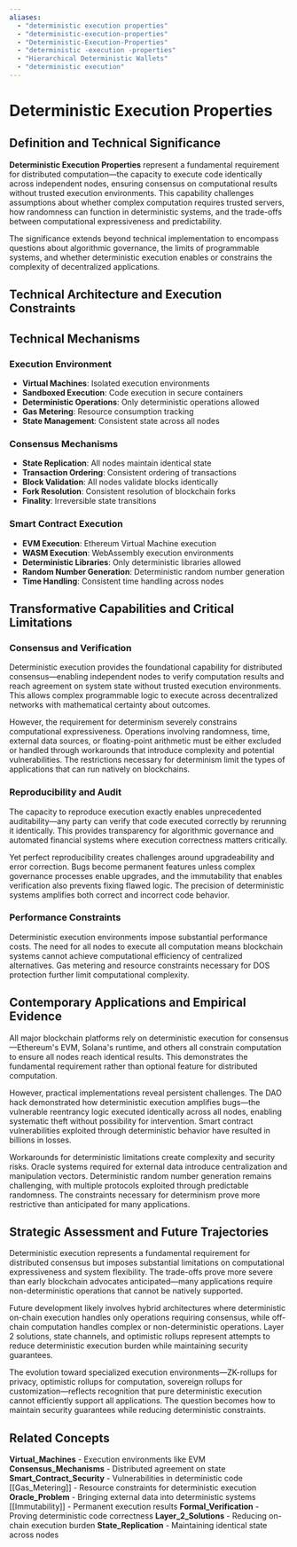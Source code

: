 ```yaml
---
aliases:
  - "deterministic execution properties"
  - "deterministic-execution-properties"
  - "Deterministic-Execution-Properties"
  - "deterministic -execution -properties"
  - "Hierarchical Deterministic Wallets"
  - "deterministic execution"
---
```


# Deterministic Execution Properties

## Definition and Technical Significance

**Deterministic Execution Properties** represent a fundamental requirement for distributed computation—the capacity to execute code identically across independent nodes, ensuring consensus on computational results without trusted execution environments. This capability challenges assumptions about whether complex computation requires trusted servers, how randomness can function in deterministic systems, and the trade-offs between computational expressiveness and predictability.

The significance extends beyond technical implementation to encompass questions about algorithmic governance, the limits of programmable systems, and whether deterministic execution enables or constrains the complexity of decentralized applications.

## Technical Architecture and Execution Constraints

## Technical Mechanisms

### Execution Environment
- **Virtual Machines**: Isolated execution environments
- **Sandboxed Execution**: Code execution in secure containers
- **Deterministic Operations**: Only deterministic operations allowed
- **Gas Metering**: Resource consumption tracking
- **State Management**: Consistent state across all nodes

### Consensus Mechanisms
- **State Replication**: All nodes maintain identical state
- **Transaction Ordering**: Consistent ordering of transactions
- **Block Validation**: All nodes validate blocks identically
- **Fork Resolution**: Consistent resolution of blockchain forks
- **Finality**: Irreversible state transitions

### Smart Contract Execution
- **EVM Execution**: Ethereum Virtual Machine execution
- **WASM Execution**: WebAssembly execution environments
- **Deterministic Libraries**: Only deterministic libraries allowed
- **Random Number Generation**: Deterministic random number generation
- **Time Handling**: Consistent time handling across nodes

## Transformative Capabilities and Critical Limitations

### Consensus and Verification

Deterministic execution provides the foundational capability for distributed consensus—enabling independent nodes to verify computation results and reach agreement on system state without trusted execution environments. This allows complex programmable logic to execute across decentralized networks with mathematical certainty about outcomes.

However, the requirement for determinism severely constrains computational expressiveness. Operations involving randomness, time, external data sources, or floating-point arithmetic must be either excluded or handled through workarounds that introduce complexity and potential vulnerabilities. The restrictions necessary for determinism limit the types of applications that can run natively on blockchains.

### Reproducibility and Audit

The capacity to reproduce execution exactly enables unprecedented auditability—any party can verify that code executed correctly by rerunning it identically. This provides transparency for algorithmic governance and automated financial systems where execution correctness matters critically.

Yet perfect reproducibility creates challenges around upgradeability and error correction. Bugs become permanent features unless complex governance processes enable upgrades, and the immutability that enables verification also prevents fixing flawed logic. The precision of deterministic systems amplifies both correct and incorrect code behavior.

### Performance Constraints

Deterministic execution environments impose substantial performance costs. The need for all nodes to execute all computation means blockchain systems cannot achieve computational efficiency of centralized alternatives. Gas metering and resource constraints necessary for DOS protection further limit computational complexity.

## Contemporary Applications and Empirical Evidence

All major blockchain platforms rely on deterministic execution for consensus—Ethereum's EVM, Solana's runtime, and others all constrain computation to ensure all nodes reach identical results. This demonstrates the fundamental requirement rather than optional feature for distributed computation.

However, practical implementations reveal persistent challenges. The DAO hack demonstrated how deterministic execution amplifies bugs—the vulnerable reentrancy logic executed identically across all nodes, enabling systematic theft without possibility for intervention. Smart contract vulnerabilities exploited through deterministic behavior have resulted in billions in losses.

Workarounds for deterministic limitations create complexity and security risks. Oracle systems required for external data introduce centralization and manipulation vectors. Deterministic random number generation remains challenging, with multiple protocols exploited through predictable randomness. The constraints necessary for determinism prove more restrictive than anticipated for many applications.

## Strategic Assessment and Future Trajectories

Deterministic execution represents a fundamental requirement for distributed consensus but imposes substantial limitations on computational expressiveness and system flexibility. The trade-offs prove more severe than early blockchain advocates anticipated—many applications require non-deterministic operations that cannot be natively supported.

Future development likely involves hybrid architectures where deterministic on-chain execution handles only operations requiring consensus, while off-chain computation handles complex or non-deterministic operations. Layer 2 solutions, state channels, and optimistic rollups represent attempts to reduce deterministic execution burden while maintaining security guarantees.

The evolution toward specialized execution environments—ZK-rollups for privacy, optimistic rollups for computation, sovereign rollups for customization—reflects recognition that pure deterministic execution cannot efficiently support all applications. The question becomes how to maintain security guarantees while reducing deterministic constraints.

## Related Concepts

**Virtual_Machines** - Execution environments like EVM
**Consensus_Mechanisms** - Distributed agreement on state
**Smart_Contract_Security** - Vulnerabilities in deterministic code
[[Gas_Metering]] - Resource constraints for deterministic execution
**Oracle_Problem** - Bringing external data into deterministic systems
[[Immutability]] - Permanent execution results
**Formal_Verification** - Proving deterministic code correctness
**Layer_2_Solutions** - Reducing on-chain execution burden
**State_Replication** - Maintaining identical state across nodes